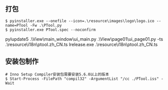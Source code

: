 
## 打包

```
$ pyinstaller.exe --onefile --icon=.\resource\images\logo\logo.ico --name=PTool -Fw .\PTool.py
$ pyinstaller.exe PTool.spec --noconfirm
```

pylupdate5 .\View\main_window\ui_main.py .\View\page01\ui_page01.py -ts .\resource\i18n\ptool.zh_CN.ts
lrelease.exe .\resource\i18n\ptool.zh_CN.ts


## 安装包制作

```
# Inno Setup Compiler安装包需要安装5.6.0以上的版本
$ Start-Process -FilePath "compil32" -ArgumentList "/cc ./PTool.iss" -Wait

```
